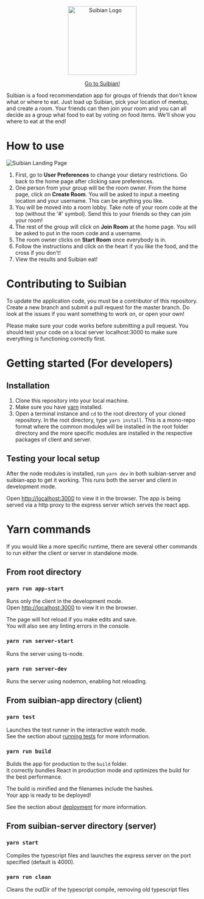 <p align="center">
  <a href="https://suibian-database.herokuapp.com/">
    <img src="https://i.imgur.com/1vA5pMw.png" width="180px" alt="Suibian Logo" />
  </a>
</p>
<p align="center"><a href="https://suibian-database.herokuapp.com/">Go to Suibian!</a></p>
Suibian is a food recommendation app for groups of friends that don't know what or where to eat. Just load up Suibian, pick your location of meetup, and create a room. Your friends can then join your room and you can all decide as a group what food to eat by voting on food items. We'll show you where to eat at the end!

# How to use
![Suibian Landing Page](https://i.imgur.com/7A0o0Ti.png)
1. First, go to **User Preferences** to change your dietary restrictions. Go back to the home page after clicking save preferences.
2. One person from your group will be the room owner. From the home page, click on **Create Room**. You will be asked to input a meeting location and your username. This can be anything you like.
3. You will be moved into a room lobby. Take note of your room code at the top (without the '#' symbol). Send this to your friends so they can join your room!
4. The rest of the group will click on **Join Room** at the home page. You will be asked to put in the room code and a username.
5. The room owner clicks on **Start Room** once everybody is in.
6. Follow the instructions and click on the heart if you like the food, and the cross if you don't!
7. View the results and Suibian eat!


# Contributing to Suibian

To update the application code, you must be a contributor of this repository. Create a new branch and submit a pull request for the master branch. Do look at the issues if you want something to work on, or open your own!

Please make sure your code works before submitting a pull request. You should test your code on a local server localhost:3000 to make sure everything is functioning correctly first. 

# Getting started (For developers)

## Installation
1. Clone this repository into your local machine.
2. Make sure you have [yarn](https://yarnpkg.com/) installed.
3. Open a terminal instance and `cd` to the root directory of your cloned repository. In the root directory, type `yarn install`. This is a mono-repo format where the common modules will be installed in the root folder directory and the more specific modules are installed in the respective packages of client and server.

## Testing your local setup

After the node modules is installed, run `yarn dev` in both suibian-server and suibian-app to get it working. This runs both the server and client in development mode.

Open [http://localhost:3000](http://localhost:3000) to view it in the browser. The app is being served via a http proxy to the express server which serves the react app.

# Yarn commands

If you would like a more specific runtime, there are several other commands to run either the client or server in standalone mode.

## From root directory

### `yarn run app-start`

Runs only the client in the development mode.<br />
Open [http://localhost:3000](http://localhost:3000) to view it in the browser.

The page will hot reload if you make edits and save.<br />
You will also see any linting errors in the console.

### `yarn run server-start`

Runs the server using ts-node.

### `yarn run server-dev`

Runs the server using nodemon, enabling hot reloading.

## From suibian-app directory (client)

### `yarn test`

Launches the test runner in the interactive watch mode.<br />
See the section about [running tests](https://facebook.github.io/create-react-app/docs/running-tests) for more information.

### `yarn run build`

Builds the app for production to the `build` folder.<br />
It correctly bundles React in production mode and optimizes the build for the best performance.

The build is minified and the filenames include the hashes.<br />
Your app is ready to be deployed!

See the section about [deployment](https://facebook.github.io/create-react-app/docs/deployment) for more information.

## From suibian-server directory (server)

### `yarn start`

Compiles the typescript files and launches the express server on the port specified (default is 4000).

### `yarn run clean`

Cleans the outDir of the typescript compile, removing old typescript files
